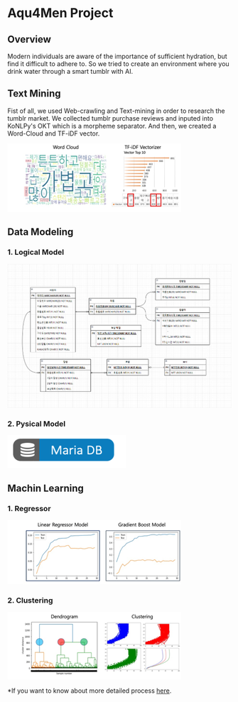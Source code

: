 # Aqu4Men Project

## Overview
Modern individuals are aware of the importance of sufficient hydration, but find it difficult to adhere to.
So we tried to create an environment where you drink water through a smart tumblr with AI.


## Text Mining
Fist of all, we used Web-crawling and Text-mining in order to research the tumblr market.
We collected tumblr purchase reviews and inputed into KoNLPy's OKT which is a morpheme separator.
And then, we created a Word-Cloud and TF-iDF vector.

![TextMining](https://github.com/choiyun9yu/pr.Aqu4Men/blob/main/data/textmining.png)

## Data Modeling
### 1. Logical Model
![ERD](https://github.com/choiyun9yu/pr.Aqu4Men/blob/main/Database/ERD.png)

### 2. Pysical Model
[![MariaDB](https://github.com/choiyun9yu/pr.Aqu4Men/blob/main/data/mariadb.svg)](https://github.com/choiyun9yu/pr.Aqu4Men/blob/main/Database/DB.SQL)

## Machin Learning
### 1. Regressor
![Regressor](https://github.com/choiyun9yu/pr.Aqu4Men/blob/main/data/regressor.png)

### 2. Clustering
![Clustering](https://github.com/choiyun9yu/pr.Aqu4Men/blob/main/data/clustering.png)

*If you want to know about more detailed process [here](https://github.com/choiyun9yu/pr.Aqu4Men/blob/main/MachineLearning.ipynb).
